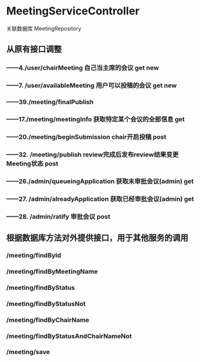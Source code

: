 # MeetingServiceController

关联数据库 MeetingRepository

## 从原有接口调整

### ——4./user/chairMeeting	自己当主席的会议 get new

### ——7. /user/availableMeeting	用户可以投稿的会议 get new

### ——39./meeting/finalPublish

### ——17./meeting/meetingInfo		获取特定某个会议的全部信息 get

### ——20./meeting/beginSubmission chair开启投稿 post

### ——32. /meeting/publish	review完成后发布review结果变更Meeting状态 post

### ——26./admin/queueingApplication 获取未审批会议(admin) get

### ——27. /admin/alreadyApplication 获取已经审批会议(admin) get

### ——28. /admin/ratify	审批会议 post

## 根据数据库方法对外提供接口，用于其他服务的调用

### /meeting/findById

### /meeting/findByMeetingName

### /meeting/findByStatus

### /meeting/findByStatusNot

### /meeting/findByChairName

### /meeting/findByStatusAndChairNameNot

### /meeting/save




